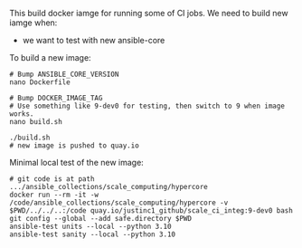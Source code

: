 This build docker iamge for running some of CI jobs.
We need to build new iamge when:
 - we want to test with new ansible-core

To build a new image:

```
# Bump ANSIBLE_CORE_VERSION
nano Dockerfile

# Bump DOCKER_IMAGE_TAG
# Use something like 9-dev0 for testing, then switch to 9 when image works.
nano build.sh

./build.sh
# new image is pushed to quay.io
```

Minimal local test of the new image:

```
# git code is at path .../ansible_collections/scale_computing/hypercore
docker run --rm -it -w /code/ansible_collections/scale_computing/hypercore -v $PWD/../../..:/code quay.io/justinc1_github/scale_ci_integ:9-dev0 bash
git config --global --add safe.directory $PWD
ansible-test units --local --python 3.10
ansible-test sanity --local --python 3.10
```
